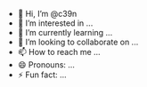 - 👋 Hi, I’m @c39n
- 👀 I’m interested in ...
- 🌱 I’m currently learning ...
- 💞️ I’m looking to collaborate on ...
- 📫 How to reach me ...
- 😄 Pronouns: ...
- ⚡ Fun fact: ...

<!---
c39n/c39n is a ✨ special ✨ repository because its `README.md` (this file) appears on your GitHub profile.
You can click the Preview link to take a look at your changes.
--->
